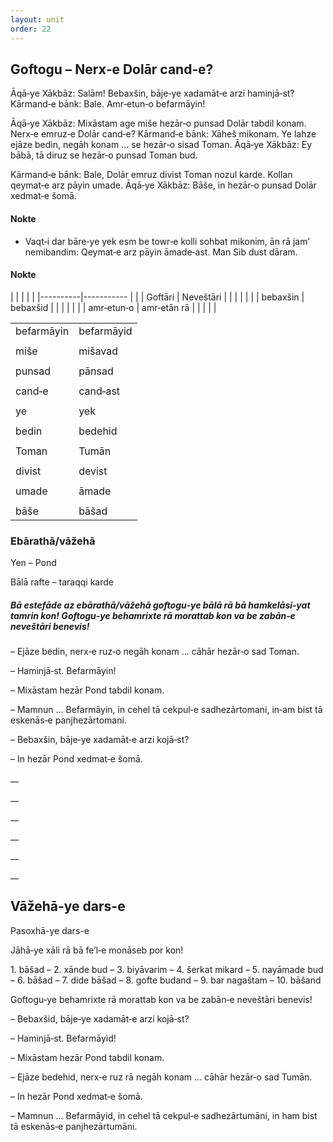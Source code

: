 ```yaml
---
layout: unit
order: 22 
---
```




## Goftogu – Nerx‐e Dolār cand‐e?

Āqā‐ye Xākbāz: Salām! Bebaxšin, bāje‐ye xadamāt‐e arzi haminjā‐st? Kārmand‐e bānk: Bale. Amr‐etun‐o befarmāyin!

Āqā‐ye Xākbāz: Mixāstam age miše hezār‐o punsad Dolār tabdil konam. Nerx‐e emruz‐e Dolār cand‐e? Kārmand‐e bānk: Xāheš mikonam. Ye lahze ejāze bedin, negāh konam ... se hezār‐o sisad Toman. Āqā‐ye Xākbāz: Ey bābā, tā diruz se hezār‐o punsad Toman bud.

Kārmand‐e bānk: Bale, Dolār emruz divist Toman nozul karde. Kollan qeymat‐e arz pāyin umade. Āqā‐ye Xākbāz: Bāše, in hezār‐o punsad Dolār xedmat‐e šomā.

#### Nokte

  - Vaqt‐i dar bāre‐ye yek esm be towr‐e kolli sohbat mikonim, ān rā     jam’ nemibandim: Qeymat‐e arz pāyin āmade‐ast. Man Sib dust dāram.

#### Nokte

|  |            |             |
| 
|----------|----------- |
|  | Goftāri    | Neveštāri   |
|  |            |             |
|  | bebaxšin   | bebaxšid    |
|  |            |             |
|  | amr‐etun‐o | amr‐etān rā |
|  |            |             |

|            |            |
|----------|---------- |
| befarmāyin | befarmāyid |
|            |            |
| miše       | mišavad    |
|            |            |
| punsad     | pānsad     |
|            |            |
| cand‐e     | cand‐ast   |
|            |            |
| ye         | yek        |
|            |            |
| bedin      | bedehid    |
|            |            |
| Toman      | Tumān      |
|            |            |
| divist     | devist     |
|            |            |
| umade      | āmade      |
|            |            |
| bāše       | bāšad      |

### Ebārathā/vāžehā

Yen – Pond

Bālā rafte – taraqqi karde

##### Bā estefāde az ebārathā/vāžehā goftogu‐ye bālā rā bā hamkelāsi‐yat tamrin kon! Goftogu‐ye behamrixte rā morattab kon va be zabān‐e neveštāri benevis!

– Ejāze bedin, nerx‐e ruz‐o negāh konam ... cāhār hezār‐o sad Toman.

– Haminjā‐st. Befarmāyin!

– Mixāstam hezār Pond tabdil konam.

– Mamnun ... Befarmāyin, in cehel tā cekpul‐e sadhezārtomani, in‐am bist tā eskenās‐e panjhezārtomani.

– Bebaxšin, bāje‐ye xadamāt‐e arzi kojā‐st?

– In hezār Pond xedmat‐e šomā.

\_\_

\_\_

\_\_

\_\_

\_\_

\_\_

## Vāžehā-ye dars-e 

Pasoxhā-ye dars-e 

Jāhā‐ye xāli rā bā fe’l‐e monāseb por kon!

1\. bāšad – 2. xānde bud – 3. biyāvarim – 4. šerkat mikard – 5. nayāmade bud – 6. bāšad – 7. dide bāšad – 8. gofte budand – 9. bar nagaštam – 10. bāšand

Goftogu‐ye behamrixte rā morattab kon va be zabān‐e neveštāri benevis!

– Bebaxšid, bāje‐ye xadamāt‐e arzi kojā‐st?

– Haminjā‐st. Befarmāyid!

– Mixāstam hezār Pond tabdil konam.

– Ejāze bedehid, nerx‐e ruz rā negāh konam ... cāhār hezār‐o sad Tumān.

– In hezār Pond xedmat‐e šomā.

– Mamnun ... Befarmāyid, in cehel tā cekpul‐e sadhezārtumāni, in ham bist tā eskenās‐e panjhezārtumāni.

